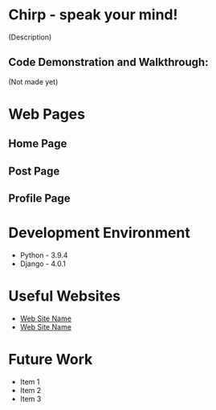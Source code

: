 # Chirp - speak your mind!

(Description)

<!-- {Important!  Do not say in this section that this is college assignment.  Talk about what you are trying to accomplish as a software engineer to further your learning.}

{Provide a description the web app that you wrote. Describe how to start a test server on your computer and what website to open up to see the first page of the app.}

{Describe your purpose for writing this software.} -->

## Code Demonstration and Walkthrough:

(Not made yet)
<!-- [Software Demo Video](http://youtube.link.goes.here) -->

# Web Pages

<!-- {Describe each of the web pages you created and how the web app transitions between each of them.  Also describe what is dynamically created on each page.} -->

## Home Page

## Post Page

## Profile Page


# Development Environment

* Python - 3.9.4
* Django - 4.0.1

# Useful Websites

<!-- {Make a list of websites that you found helpful in this project} -->
* [Web Site Name](http://url.link.goes.here)
* [Web Site Name](http://url.link.goes.here)

# Future Work

<!-- {Make a list of things that you need to fix, improve, and add in the future.} -->
* Item 1
* Item 2
* Item 3